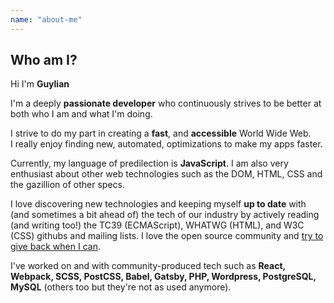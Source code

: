 ```yaml
---
name: "about-me"
---
```


## Who am I?

Hi I'm **Guylian**

I'm a deeply **passionate developer** who continuously strives to be better at both who I am and what I'm doing.

I strive to do my part in creating a **fast**, and **accessible** World Wide Web.  
I really enjoy finding new, automated, optimizations to make my apps faster.

Currently, my language of predilection is **JavaScript**. I am also very enthusiast about other
web technologies such as the DOM, HTML, CSS and the gazillion of other specs.

I love discovering new technologies and keeping myself **up to date** with (and sometimes a bit ahead of) 
the tech of our industry by actively reading (and writing too!) the TC39 (ECMAScript), WHATWG (HTML), and W3C (CSS) githubs and mailing lists.
I love the open source community and [try to give back when I can](https://github.com/Ephys).

I've worked on and with community-produced tech such as **React, Webpack, SCSS, PostCSS, Babel, Gatsby, PHP, Wordpress, PostgreSQL, MySQL** (others too but they're not as used anymore).
